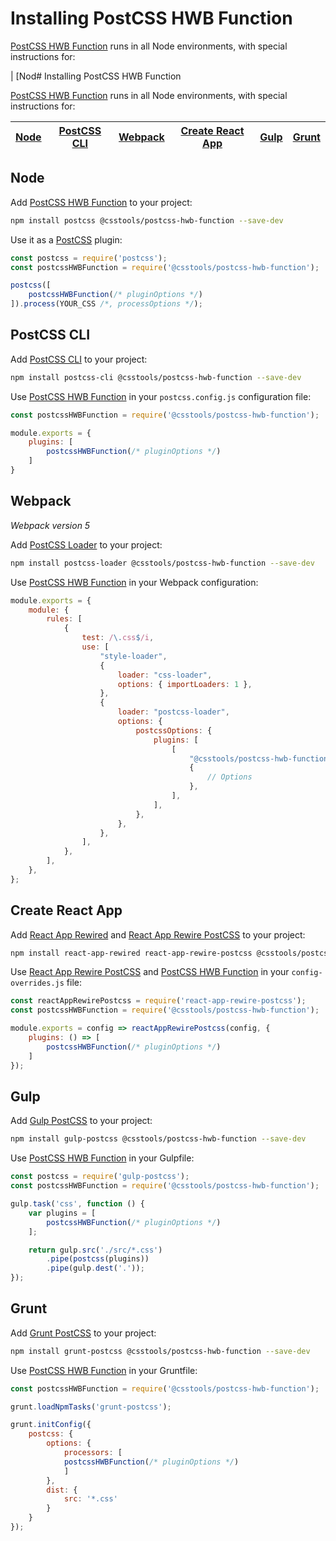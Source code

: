 # Installing PostCSS HWB Function

[PostCSS HWB Function] runs in all Node environments, with special instructions for:

| [Nod# Installing PostCSS HWB Function

[PostCSS HWB Function] runs in all Node environments, with special instructions for:

| [Node](#node) | [PostCSS CLI](#postcss-cli) | [Webpack](#webpack) | [Create React App](#create-react-app) | [Gulp](#gulp) | [Grunt](#grunt) |
| --- | --- | --- | --- | --- | --- |

## Node

Add [PostCSS HWB Function] to your project:

```bash
npm install postcss @csstools/postcss-hwb-function --save-dev
```

Use it as a [PostCSS] plugin:

```js
const postcss = require('postcss');
const postcssHWBFunction = require('@csstools/postcss-hwb-function');

postcss([
	postcssHWBFunction(/* pluginOptions */)
]).process(YOUR_CSS /*, processOptions */);
```

## PostCSS CLI

Add [PostCSS CLI] to your project:

```bash
npm install postcss-cli @csstools/postcss-hwb-function --save-dev
```

Use [PostCSS HWB Function] in your `postcss.config.js` configuration file:

```js
const postcssHWBFunction = require('@csstools/postcss-hwb-function');

module.exports = {
	plugins: [
		postcssHWBFunction(/* pluginOptions */)
	]
}
```

## Webpack

_Webpack version 5_

Add [PostCSS Loader] to your project:

```bash
npm install postcss-loader @csstools/postcss-hwb-function --save-dev
```

Use [PostCSS HWB Function] in your Webpack configuration:

```js
module.exports = {
	module: {
		rules: [
			{
				test: /\.css$/i,
				use: [
					"style-loader",
					{
						loader: "css-loader",
						options: { importLoaders: 1 },
					},
					{
						loader: "postcss-loader",
						options: {
							postcssOptions: {
								plugins: [
									[
										"@csstools/postcss-hwb-function",
										{
											// Options
										},
									],
								],
							},
						},
					},
				],
			},
		],
	},
};
```

## Create React App

Add [React App Rewired] and [React App Rewire PostCSS] to your project:

```bash
npm install react-app-rewired react-app-rewire-postcss @csstools/postcss-hwb-function --save-dev
```

Use [React App Rewire PostCSS] and [PostCSS HWB Function] in your
`config-overrides.js` file:

```js
const reactAppRewirePostcss = require('react-app-rewire-postcss');
const postcssHWBFunction = require('@csstools/postcss-hwb-function');

module.exports = config => reactAppRewirePostcss(config, {
	plugins: () => [
		postcssHWBFunction(/* pluginOptions */)
	]
});
```

## Gulp

Add [Gulp PostCSS] to your project:

```bash
npm install gulp-postcss @csstools/postcss-hwb-function --save-dev
```

Use [PostCSS HWB Function] in your Gulpfile:

```js
const postcss = require('gulp-postcss');
const postcssHWBFunction = require('@csstools/postcss-hwb-function');

gulp.task('css', function () {
	var plugins = [
		postcssHWBFunction(/* pluginOptions */)
	];

	return gulp.src('./src/*.css')
		.pipe(postcss(plugins))
		.pipe(gulp.dest('.'));
});
```

## Grunt

Add [Grunt PostCSS] to your project:

```bash
npm install grunt-postcss @csstools/postcss-hwb-function --save-dev
```

Use [PostCSS HWB Function] in your Gruntfile:

```js
const postcssHWBFunction = require('@csstools/postcss-hwb-function');

grunt.loadNpmTasks('grunt-postcss');

grunt.initConfig({
	postcss: {
		options: {
			processors: [
			postcssHWBFunction(/* pluginOptions */)
			]
		},
		dist: {
			src: '*.css'
		}
	}
});
```

[Gulp PostCSS]: https://github.com/postcss/gulp-postcss
[Grunt PostCSS]: https://github.com/nDmitry/grunt-postcss
[PostCSS]: https://github.com/postcss/postcss
[PostCSS CLI]: https://github.com/postcss/postcss-cli
[PostCSS Loader]: https://github.com/postcss/postcss-loader
[PostCSS HWB Function]: https://github.com/csstools/postcss-plugins/tree/main/plugins/postcss-hwb-function
[React App Rewire PostCSS]: https://github.com/csstools/react-app-rewire-postcss
[React App Rewired]: https://github.com/timarney/react-app-rewired
